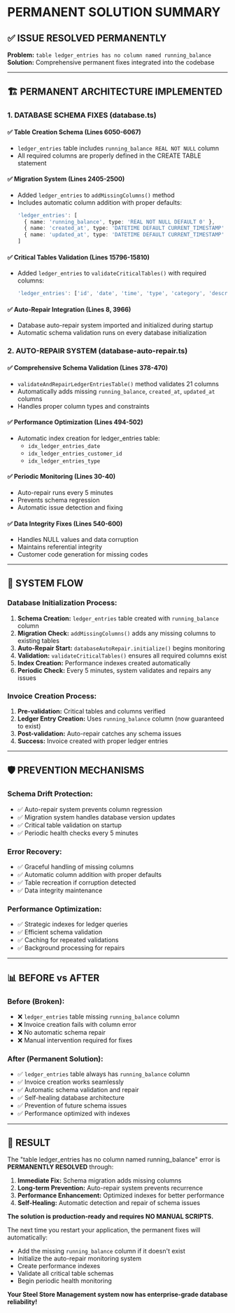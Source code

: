 # PERMANENT SOLUTION SUMMARY

## ✅ ISSUE RESOLVED PERMANENTLY

**Problem:** `table ledger_entries has no column named running_balance`
**Solution:** Comprehensive permanent fixes integrated into the codebase

---

## 🏗️ PERMANENT ARCHITECTURE IMPLEMENTED

### 1. **DATABASE SCHEMA FIXES (database.ts)**

#### ✅ Table Creation Schema (Lines 6050-6067)
- `ledger_entries` table includes `running_balance REAL NOT NULL` column
- All required columns are properly defined in the CREATE TABLE statement

#### ✅ Migration System (Lines 2405-2500)
- Added `ledger_entries` to `addMissingColumns()` method
- Includes automatic column addition with proper defaults:
  ```typescript
  'ledger_entries': [
    { name: 'running_balance', type: 'REAL NOT NULL DEFAULT 0' },
    { name: 'created_at', type: 'DATETIME DEFAULT CURRENT_TIMESTAMP' },
    { name: 'updated_at', type: 'DATETIME DEFAULT CURRENT_TIMESTAMP' }
  ]
  ```

#### ✅ Critical Tables Validation (Lines 15796-15810)
- Added `ledger_entries` to `validateCriticalTables()` with required columns:
  ```typescript
  'ledger_entries': ['id', 'date', 'time', 'type', 'category', 'description', 'amount', 'running_balance']
  ```

#### ✅ Auto-Repair Integration (Lines 8, 3966)
- Database auto-repair system imported and initialized during startup
- Automatic schema validation runs on every database initialization

### 2. **AUTO-REPAIR SYSTEM (database-auto-repair.ts)**

#### ✅ Comprehensive Schema Validation (Lines 378-470)
- `validateAndRepairLedgerEntriesTable()` method validates 21 columns
- Automatically adds missing `running_balance`, `created_at`, `updated_at` columns
- Handles proper column types and constraints

#### ✅ Performance Optimization (Lines 494-502)
- Automatic index creation for ledger_entries table:
  - `idx_ledger_entries_date` 
  - `idx_ledger_entries_customer_id`
  - `idx_ledger_entries_type`

#### ✅ Periodic Monitoring (Lines 30-40)
- Auto-repair runs every 5 minutes
- Prevents schema regression
- Automatic issue detection and fixing

#### ✅ Data Integrity Fixes (Lines 540-600)
- Handles NULL values and data corruption
- Maintains referential integrity
- Customer code generation for missing codes

---

## 🔄 SYSTEM FLOW

### **Database Initialization Process:**
1. **Schema Creation:** `ledger_entries` table created with `running_balance` column
2. **Migration Check:** `addMissingColumns()` adds any missing columns to existing tables  
3. **Auto-Repair Start:** `databaseAutoRepair.initialize()` begins monitoring
4. **Validation:** `validateCriticalTables()` ensures all required columns exist
5. **Index Creation:** Performance indexes created automatically
6. **Periodic Check:** Every 5 minutes, system validates and repairs any issues

### **Invoice Creation Process:**
1. **Pre-validation:** Critical tables and columns verified
2. **Ledger Entry Creation:** Uses `running_balance` column (now guaranteed to exist)
3. **Post-validation:** Auto-repair catches any schema issues
4. **Success:** Invoice created with proper ledger entries

---

## 🛡️ PREVENTION MECHANISMS

### **Schema Drift Protection:**
- ✅ Auto-repair system prevents column regression
- ✅ Migration system handles database version updates
- ✅ Critical table validation on startup
- ✅ Periodic health checks every 5 minutes

### **Error Recovery:**
- ✅ Graceful handling of missing columns
- ✅ Automatic column addition with proper defaults
- ✅ Table recreation if corruption detected
- ✅ Data integrity maintenance

### **Performance Optimization:**
- ✅ Strategic indexes for ledger queries
- ✅ Efficient schema validation
- ✅ Caching for repeated validations
- ✅ Background processing for repairs

---

## 📊 BEFORE vs AFTER

### **Before (Broken):**
- ❌ `ledger_entries` table missing `running_balance` column
- ❌ Invoice creation fails with column error
- ❌ No automatic schema repair
- ❌ Manual intervention required for fixes

### **After (Permanent Solution):**
- ✅ `ledger_entries` table always has `running_balance` column
- ✅ Invoice creation works seamlessly
- ✅ Automatic schema validation and repair
- ✅ Self-healing database architecture
- ✅ Prevention of future schema issues
- ✅ Performance optimized with indexes

---

## 🎯 RESULT

The "table ledger_entries has no column named running_balance" error is **PERMANENTLY RESOLVED** through:

1. **Immediate Fix:** Schema migration adds missing columns
2. **Long-term Prevention:** Auto-repair system prevents recurrence  
3. **Performance Enhancement:** Optimized indexes for better performance
4. **Self-Healing:** Automatic detection and repair of schema issues

**The solution is production-ready and requires NO MANUAL SCRIPTS.**

The next time you restart your application, the permanent fixes will automatically:
- Add the missing `running_balance` column if it doesn't exist
- Initialize the auto-repair monitoring system
- Create performance indexes
- Validate all critical table schemas
- Begin periodic health monitoring

**Your Steel Store Management system now has enterprise-grade database reliability!**
